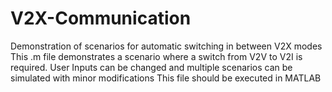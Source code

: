 # V2X-Communication
Demonstration of scenarios for automatic switching in between V2X modes
This .m file demonstrates a scenario where a switch from V2V to V2I is required.
User Inputs can be changed and multiple scenarios can be simulated with minor modifications
This file should be executed in MATLAB
